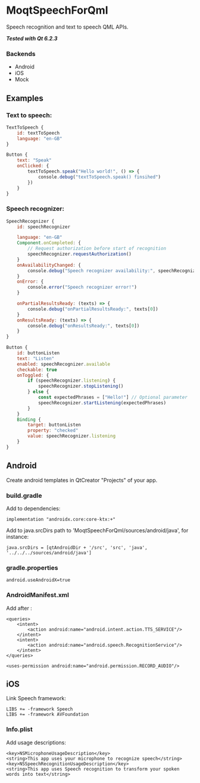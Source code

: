 # MoqtSpeechForQml
Speech recognition and text to speech QML APIs.

***Tested with Qt 6.2.3***

### Backends
- Android
- iOS
- Mock


## Examples

### Text to speech:
```qml
TextToSpeech {
    id: textToSpeech
    language: "en-GB"
}

Button {
    text: "Speak"
    onClicked: {
        textToSpeech.speak("Hello world!", () => {
            console.debug("textToSpeech.speak() finsihed")
        })
    }
}
```

### Speech recognizer:
```qml
SpeechRecognizer {
    id: speechRecognizer

    language: "en-GB"
    Component.onCompleted: {
        // Request authorization before start of recognition
        speechRecognizer.requestAuthorization()
    }
    onAvailabilityChanged: {
        console.debug("Speech recognizer availability:", speechRecognizer.available, speechRecognizer.availableOnDevice)
    }
    onError: {
        console.error("Speech recognizer error!")
    }

    onPartialResultsReady: (texts) => {
        console.debug("onPartialResultsReady:", texts[0])
    }
    onResultsReady: (texts) => {
        console.debug("onResultsReady:", texts[0])
    }
}

Button {
    id: buttonListen
    text: "Listen"
    enabled: speechRecognizer.available
    checkable: true
    onToggled: {
        if (speechRecognizer.listening) {
            speechRecognizer.stopListening()
        } else {
            const expectedPhrases = ["Hello!"] // Optional parameter
            speechRecognizer.startListening(expectedPhrases)
        }
    }
    Binding {
        target: buttonListen
        property: "checked"
        value: speechRecognizer.listening
    }
}
```



## Android
Create android templates in QtCreator "Projects" of your app.

### build.gradle
Add to dependencies:
```
implementation "androidx.core:core-ktx:+"
```

Add to java.srcDirs path to 'MoqtSpeechForQml/sources/android/java', for instance:
```
java.srcDirs = [qtAndroidDir + '/src', 'src', 'java', '../../../sources/android/java']
```


### gradle.properties
```
android.useAndroidX=true
```

### AndroidManifest.xml
Add after </application>:
```
<queries>
    <intent>
        <action android:name="android.intent.action.TTS_SERVICE"/>
    </intent>
    <intent>
        <action android:name="android.speech.RecognitionService"/>
    </intent>
</queries>

<uses-permission android:name="android.permission.RECORD_AUDIO"/>
```

## iOS
Link Speech framework:
```
LIBS += -framework Speech
LIBS += -framework AVFoundation
```

### Info.plist
Add usage descriptions:
```
<key>NSMicrophoneUsageDescription</key>
<string>This app uses your microphone to recognize speech</string>
<key>NSSpeechRecognitionUsageDescription</key>
<string>This app uses Speech recognition to transform your spoken words into text</string>
```
